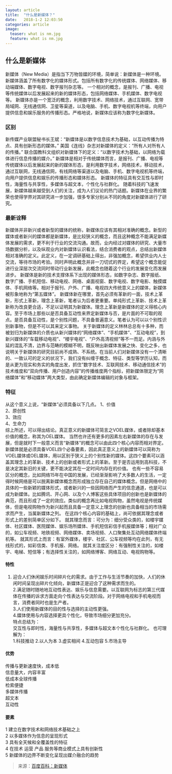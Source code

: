 ```yaml
---
layout: article
title:  "什么是新媒体？"
date:   2018-1-2 12:03:50 
categories: article
image:
  teaser: what is nm.jpg
  feature: what is nm.jpg
---
```


## 什么是新媒体

新媒体（New Media）是指当下万物皆媒的环境，简单说：新媒体是一种环境。
新媒体涵盖了所有数字化的媒体形式。包括所有数字化的传统媒体、网络媒体、移动端媒体、数字电视、数字报刊杂志等。
一个相对的概念，是报刊、广播、电视等传统媒体以后发展起来的新的媒体形态，包括网络媒体、手机媒体、数字电视等。
新媒体亦是一个宽泛的概念，利用数字技术、网络技术，通过互联网、宽带局域网、无线通信网、卫星等渠道，以及电脑、手机、数字电视机等终端，向用户提供信息和娱乐服务的传播形态。严格地说，新媒体应该称为数字化新媒体。

### 区别
新传媒产业联盟秘书长王斌：“新媒体是以数字信息技术为基础，以互动传播为特点、具有创新形态的媒体。”
美国《连线》杂志对新媒体的定义：“所有人对所有人的传播。”
联合国教科文组织对新媒体下的定义：“以数字技术为基础，以网络为载体进行信息传播的媒介。”
新媒体是相对于传统媒体而言，是报刊、广播、电视等传统媒体以后发展起来的新的媒体形态，是利用数字技术，网络技术，移动技术，通过互联网，无线通信网，有线网络等渠道以及电脑、手机、数字电视机等终端，向用户提供信息和娱乐的传播形态和媒体形态。
新媒体的特征具有交互性与即时性，海量性与共享性，多媒体与超文本，个性化与社群化。
随着科技的飞速发展，新媒体越来越受到人们的关注，成为人们议论的热门话题。新媒体在业界的繁荣也使得学界对其研究进一步加强，很多专家分别从不同的角度对新媒体进行了研究。
### 最新诠释
新媒体并非新兴或者新型的媒体的统称，新媒体应该有其相对准确的概念。新型的媒体或者新兴的媒体都是新媒体，是比较狭义的概念，而且这种概念不能满足新媒体发展的需求，更不利于行业的交流沟通。故而，业内经过对媒体的研究、大量市场数据分析，以及纵观业内对新媒体认识看法，结合消费者的观点，总结出新媒体相对准确的定义。此定义，在一定调研基础上得出，非强加概念，希望供业内人士交流，等待市场的考验。同时声明此概念并非一刀切式的界定，希望这个概念能促进行业深层次交流同时带动行业新发展，此概念也随着这个行业的发展变化而发展进步。
新媒体是新的技术支撑体系下出现的媒体形态，如数字杂志、数字报纸、数字广播、手机短信、移动电视、网络、桌面视窗、数字电视、数字电影、触摸媒体、手机网络等。相对于报刊、户外、广播、电视四大传统意义上的媒体，新媒体被形象地称为“第五媒体”。
新媒体新在哪里，首先必须有革新的一面，技术上革新，形式上革新，理念上革新，笔者认为后者更重要。单纯形式上革新、技术上革新称为改良更合适，不足以证明其为新媒体。理念上革新是新媒体的定义得核心内容。至于市场上那些以是否具备互动性来界定新媒体与否，是片面的不可取的观点。是否具备互动性，是个别性问题，不具备普遍意义。笔者认为可以以个别性识别新事物，但是不可以其来定义事物。
关于新媒体的定义林林总总有十多种，而被划归为新媒体的介质也从新兴媒体的“网络媒体”、“手机媒体”、“互动电视”，到新兴媒体的“车载移动电视”、“楼宇电视”、“户外高清视频"等不一而足。内涵与外延的混乱不清，边界与范畴的模糊不明，既反映出新媒体发展之快、变化之多，也说明关于新媒体的研究目前尚不成熟、不系统。在当前人们对新媒体没有一个清晰的、一致认可的定义的状况下，我们没有纠缠于概念、特征、类型等学历认知，而是从更为现实和务实的角度出发，抓住”数字技术、互联网技术、移动通信技术”的技术维度和“双向传播、用户创造内容”的传播维度两个指标，把新媒体限定为“网络媒体”和“移动媒体”两大类型，由此确定新媒体编辑的对象与框架。
### 特征
从这个意义上说，“新媒体”必须具备以下几点。
1、价值  
2、原创性  
3、效应  
4、生命力  
综上所述，可以得出结论。真正意义的新媒体可简言之VOEL媒体，或者除却基本价值的概念，称其为OEL媒体。
当然也许还有更多的因素左右新媒体的存在与发展，但是就时下一般意义而言“新媒体”的概念可以由此四个核心内容而相对界定。新媒体就是必须具备VOEL四个必备要素，因此真正意义上的新媒体可以简称为VOEL媒体或OEL媒体，用以区别于狭义上的个别性新的媒体。这四个要素可以涵
盖其理念上的革新、技术上的创新或者形式上的革新。至于是否运用到高科技，不是决定其新旧的关键，更不能决定其在一定时间内存在的价值。
也有一些不容易区分的概念，比如网络15年在中国的发展，已经渐渐影响了大多数人的生活，一定得时候网络是可以脱离新媒体概念而形成独立存在自己的媒体概念。但是网络中的具体的一些新颖的媒体形式，或者新兴的一些因网络而产生的信息通道，也是可以成为新媒体。比如腾讯、开心网、以及个人博客这些具体项目的创新也是新媒体的典范，而且形成了一定的效应。类似的概念再比如电视购物，虽然电视是传统媒体，但是电视购物作为新兴起而且具备一定意义上理念的创新也具备相当的市场需求而产生，当属新媒体之列。
在这四个核心内容的基础上，尚可依据其理念或者形式上的差别简单区分如下。
就其理念而言：可分为：细分受众类的，如楼宇媒体、社区媒体、医院媒体、娱乐场所媒体、手机短信彩信手机报媒体等；相对广众的，如公车视频、地铁视频、网络媒体、卖场视频、人口聚集处互动网络媒体终端机等。
就其形式上而言：有室外媒体，楼宇、社区、公车视频等均在此列，有无线形式的，如彩信类、手机报、网络。
就其关注度区分：有强制性关注的，如楼宇、电梯、短信等；有选择性关注的，如网络博客、网络互动、电视购物等。
#### 特性

  1. 迎合人们休闲娱乐时间碎片化的需求。由于工作与生活节奏的加快，人们的休闲时间呈现出碎片化倾向，新媒体正是迎合了这种需求而生的。  
2.满足随时随地地互动性表达、娱乐与信息需要。以互联网为标志的第三代媒体在传播的诉求方面走向个性表达与交流阶段。对于网络电视和手机电视而言，消费者同时也是生产者。  
3.人们使用新媒体的目的性与选择的主动性更强。  
4.媒体使用与内容选择更具个性化，导致市场细分更加充分。  
特点总结为：  
交互性与即时性，海量性与共享性，多媒体与超文本个性化与社群化。
也可理解为：  
1.科技推动 2.以人为本 3.虚实相间 4.互动包容 5.市场主导
　　
#### 优势
传播与更新速度快，成本低  
信息量大，内容丰富  
低成本全球传播  
检索便捷  
多媒体传播  
超文本  
互动性  
#### 要素
1 建立在数字技术和网络技术基础之上  
2 以多媒体作为信息的呈现形式  
3 具有全天候和全覆盖性的特征  
4 在技术 运营 产品 服务等商业模式上具有创新性  
5 新媒体的边界不断变化呈现出媒介融合的趋势  

> 来源：[百度百科：新媒体](https://baike.baidu.com/item/%E6%96%B0%E5%AA%92%E4%BD%93/6206?fr=aladdin)
